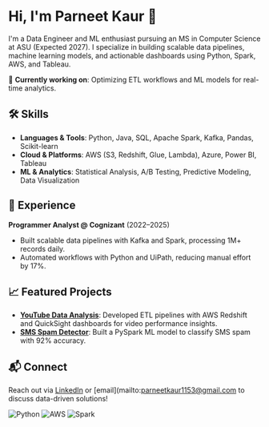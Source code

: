 # Hi, I'm Parneet Kaur 👋

I'm a Data Engineer and ML enthusiast pursuing an MS in Computer Science at ASU (Expected 2027). I specialize in building scalable data pipelines, machine learning models, and actionable dashboards using Python, Spark, AWS, and Tableau.

🌟 **Currently working on**: Optimizing ETL workflows and ML models for real-time analytics.

## 🛠️ Skills
- **Languages & Tools**: Python, Java, SQL, Apache Spark, Kafka, Pandas, Scikit-learn
- **Cloud & Platforms**: AWS (S3, Redshift, Glue, Lambda), Azure, Power BI, Tableau
- **ML & Analytics**: Statistical Analysis, A/B Testing, Predictive Modeling, Data Visualization

## 💼 Experience
**Programmer Analyst @ Cognizant** (2022–2025)
- Built scalable data pipelines with Kafka and Spark, processing 1M+ records daily.
- Automated workflows with Python and UiPath, reducing manual effort by 17%.

## 📈 Featured Projects
- **[YouTube Data Analysis](https://github.com/parneet-11/YouTube-Data-Analysis)**: Developed ETL pipelines with AWS Redshift and QuickSight dashboards for video performance insights.
- **[SMS Spam Detector](https://github.com/parneet-11/pyspark-sms-spam-detector)**: Built a PySpark ML model to classify SMS spam with 92% accuracy.

## 📬 Connect
Reach out via [LinkedIn](https://www.linkedin.com/in/parneet-kaur-11102a1ba/) or [email](mailto:parneetkaur1153@gmail.com to discuss data-driven solutions!

![Python](https://img.shields.io/badge/-Python-3776AB?style=flat&logo=python) ![AWS](https://img.shields.io/badge/-AWS-232F3E?style=flat&logo=amazon-aws) ![Spark](https://img.shields.io/badge/-Spark-E25A1C?style=flat&logo=apache-spark)
